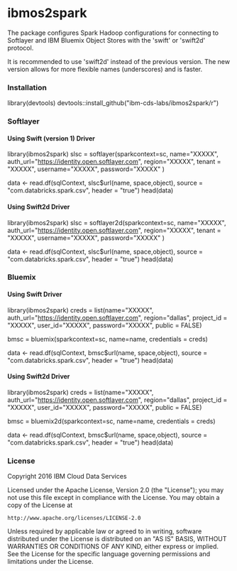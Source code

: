 # ibmos2spark

The package configures Spark Hadoop configurations for connecting to 
Softlayer and IBM Bluemix Object Stores with the 'swift' or 'swift2d' protocol. 

It is recommended to use 'swift2d' instead of the previous version. 
The new version allows for more flexible names (underscores) and is faster.

### Installation 
library(devtools)
devtools::install_github("ibm-cds-labs/ibmos2spark/r")
### Softlayer

#### Using Swift (version 1) Driver
library(ibmos2spark)
slsc = softlayer(sparkcontext=sc, 
                 name="XXXXX", 
                 auth_url="https://identity.open.softlayer.com",
                 region="XXXXX", 
                 tenant = "XXXXX", 
                 username="XXXXX", 
                 password="XXXXX"
           )
           
data <- read.df(sqlContext, slsc$url(name, space,object), source = "com.databricks.spark.csv", header = "true")
head(data)


#### Using Swift2d Driver

library(ibmos2spark)
slsc = softlayer2d(sparkcontext=sc, 
                 name="XXXXX", 
                 auth_url="https://identity.open.softlayer.com",
                 region="XXXXX", 
                 tenant = "XXXXX", 
                 username="XXXXX", 
                 password="XXXXX"
           )
           
data <- read.df(sqlContext, slsc$url(name, space,object), source = "com.databricks.spark.csv", header = "true")
head(data)

### Bluemix

#### Using Swift Driver

library(ibmos2spark)
creds = list(name="XXXXX", 
             auth_url="https://identity.open.softlayer.com",
            region="dallas", 
            project_id = "XXXXX", 
            user_id="XXXXX", 
            password="XXXXX",
            public = FALSE)
            
bmsc = bluemix(sparkcontext=sc, name=name, credentials = creds)

data <- read.df(sqlContext, bmsc$url(name, space,object), source = "com.databricks.spark.csv", header = "true")
head(data)


#### Using Swift2d Driver

library(ibmos2spark)
creds = list(name="XXXXX", 
             auth_url="https://identity.open.softlayer.com",
            region="dallas", 
            project_id = "XXXXX", 
            user_id="XXXXX", 
            password="XXXXX",
            public = FALSE)
            
bmsc = bluemix2d(sparkcontext=sc, name=name, credentials = creds)

data <- read.df(sqlContext, bmsc$url(name, space,object), source = "com.databricks.spark.csv", header = "true")
head(data)


### License 

Copyright 2016 IBM Cloud Data Services

Licensed under the Apache License, Version 2.0 (the "License");
you may not use this file except in compliance with the License.
You may obtain a copy of the License at

    http://www.apache.org/licenses/LICENSE-2.0

Unless required by applicable law or agreed to in writing, software
distributed under the License is distributed on an "AS IS" BASIS,
WITHOUT WARRANTIES OR CONDITIONS OF ANY KIND, either express or implied.
See the License for the specific language governing permissions and
limitations under the License.
